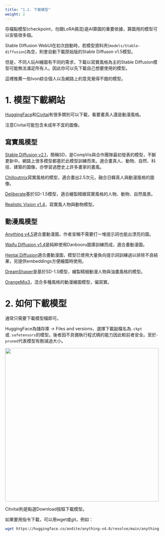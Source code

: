 ```yaml
---
title: "1.2. 下載模型"
weight: 2
---
```


存檔點模型(checkpoint，勿跟LoRA搞混)是AI算圖的重要依據，算圖用的模型可以安裝很多個。

Stable Diffusion WebUI在初次啟動時，若模型資料夾(`models/Stable-diffusion`)為空，則會自動下載原始版的Stable Diffuson v1.5模型。

但是，不同人玩AI繪圖有不同的需求，下載以寫實風格為主的Stable Diffusion模型可能無法滿足所有人。因此你可以先下載自己想要使用的模型。

這裡推薦一些Ivon綜合個人以及網路上的意見覺得不錯的模型。


# 1. 模型下載網站

[HuggingFace](https://huggingface.co/)和[Civitai](https://civitai.com/tag/lora)有很多類別可以下載，看要畫真人還是動漫風格。

注意Civitai可能包含未成年不宜的圖像。


## 寫實風模型

[Stable Diffusion v2.1](https://huggingface.co/stabilityai/stable-diffusion-2-1)，簡稱SD，是CompVis與合作團隊最初發表的模型，不斷更新中。網路上很多模型都基於此模型訓練而來。適合畫真人、動物、自然、科技、建築的圖像，亦學習過歷史上許多畫家的畫風。

[Chilloutmix](https://civitai.com/models/6424/chilloutmix)寫實風格的模型，適合畫出2.5次元，融合日韓真人與動漫風格的圖像。

[Deliberate](https://civitai.com/models/4823/deliberate)基於SD-1.5模型，適合繪製精緻寫實風格的人物、動物、自然風景。

[Realistic Vision v1.4](https://civitai.com/models/4201/realistic-vision-v13)，寫實風人物與動物模型。


## 動漫風模型

[Anything v4.5](https://huggingface.co/andite/anything-v4.0)適合畫動漫圖，作者宣稱不需要打一堆提示詞也能出漂亮的圖。

[Waifu Diffusion v1.4](https://huggingface.co/hakurei/waifu-diffusion-v1-4)是純粹使用Danbooru圖庫訓練而成，適合畫動漫圖。

[Hentai Diffusion](https://github.com/Delcos/Hentai-Diffusion)適合畫動漫圖，模型已使用大量負向提示詞訓練過以排除不良結果，另提供embeddings方便繪圖時使用。

[DreamShaper](https://civitai.com/models/4384/dreamshaper)是基於SD-1.5模型，繪製精細動漫人物與油畫風格的模型。

[OrangeMix3](https://huggingface.co/WarriorMama777/OrangeMixs)，混合多種風格的動漫繪圖模型，偏寫實。


# 2. 如何下載模型

通常只需要下載模型檔即可。

HuggingFace為儲存庫 → Files and versions，選擇下載副檔名為`.ckpt`或`.safetensors`的模型。後者因不具備執行程式碼的能力因此較前者安全。至於`-pruned`代表模型有刪減過大小。

<img src=/posts/stable-diffusion-webui-manuals/images/RvclOoa.webp alt=""  width=500 loading="lazy">

Citvitai則是點選Download按鈕下載模型。


如果要用指令下載，可以用wget或git，例如：
```bash
wget https://huggingface.co/andite/anything-v4.0/resolve/main/anything-v4.5-pruned.safetensors
```
